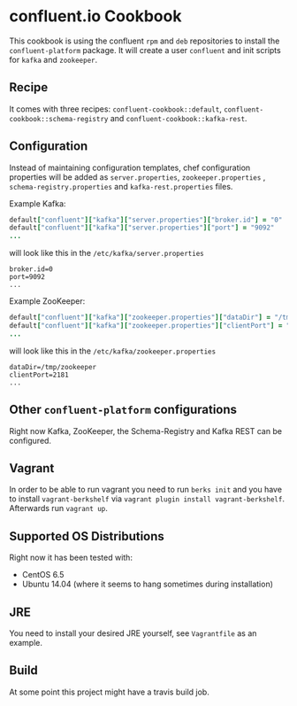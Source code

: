 # confluent.io Cookbook
This cookbook is using the confluent `rpm` and `deb` repositories to install the `confluent-platform` package. It will create a user `confluent` and init scripts for `kafka` and `zookeeper`.  

## Recipe
It comes with three recipes: `confluent-cookbook::default`, `confluent-cookbook::schema-registry` and `confluent-cookbook::kafka-rest`.

## Configuration
Instead of maintaining configuration templates, chef configuration properties will be added as `server.properties`, `zookeeper.properties` , `schema-registry.properties` and `kafka-rest.properties` files.

Example Kafka:
```ruby
default["confluent"]["kafka"]["server.properties"]["broker.id"] = "0"
default["confluent"]["kafka"]["server.properties"]["port"] = "9092"
...
```
will look like this in the `/etc/kafka/server.properties`
```
broker.id=0
port=9092
...
```

Example ZooKeeper:
```ruby
default["confluent"]["kafka"]["zookeeper.properties"]["dataDir"] = "/tmp/zookeeper"
default["confluent"]["kafka"]["zookeeper.properties"]["clientPort"] = "2181"
...
```

will look like this in the `/etc/kafka/zookeeper.properties`
```
dataDir=/tmp/zookeeper
clientPort=2181
...
```

## Other `confluent-platform` configurations
Right now Kafka, ZooKeeper, the Schema-Registry and Kafka REST can be configured.

## Vagrant
In order to be able to run vagrant you need to run `berks init` and you have to install `vagrant-berkshelf` via `vagrant plugin install vagrant-berkshelf`. Afterwards run `vagrant up`.

## Supported OS Distributions
Right now it has been tested with:
 - CentOS 6.5
 - Ubuntu 14.04 (where it seems to hang sometimes during installation)

## JRE
You need to install your desired JRE yourself, see `Vagrantfile` as an example.

## Build
At some point this project might have a travis build job.
